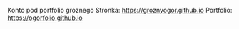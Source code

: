 Konto pod portfolio groznego
Stronka: https://groznyogor.github.io
Portfolio: https://ogorfolio.github.io
